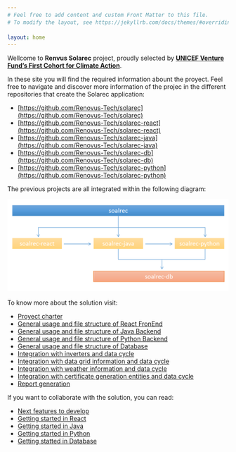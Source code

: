 ```yaml
---
# Feel free to add content and custom Front Matter to this file.
# To modify the layout, see https://jekyllrb.com/docs/themes/#overriding-theme-defaults

layout: home
---
```


Wellcome to **Renvus Solarec** project, proudly selected by **[UNICEF Venture Fund’s First Cohort for Climate Action](https://www.unicef.org/innovation/venturefund/climate-action-cohort)**.

In these site you will find the required information abount the proyect. Feel free to navigate and discover more information of the projec in the different repositories that create the Solarec application:

- [https://github.com/Renovus-Tech/solarec](https://github.com/Renovus-Tech/solarec)
- [https://github.com/Renovus-Tech/solarec-react](https://github.com/Renovus-Tech/solarec-react)
- [https://github.com/Renovus-Tech/solarec-java](https://github.com/Renovus-Tech/solarec-java)
- [https://github.com/Renovus-Tech/solarec-db](https://github.com/Renovus-Tech/solarec-db)
- [https://github.com/Renovus-Tech/solarec-python](https://github.com/Renovus-Tech/solarec-python)

The previous projects are all integrated within the following diagram:

![Projects relations diagram](documentation/imgs/diagram.png)

To know more about the solution visit:

- [Proyect charter](documentation/charter)
- [General usage and file structure of React FronEnd](documentation/react)
- [General usage and file structure of Java Backend](documentation/java)
- [General usage and file structure of Python Backend](documentation/python)
- [General usage and file structure of Database](documentation/database)
- [Integration with inverters and data cycle](documentation/inverters)
- [Integration with data grid information and data cycle](documentation/grid)
- [Integration with weather information and data cycle](documentation/weather)
- [Integration with certificate generation entities and data cycle](documentation/certificate)
- [Report generation](documentation/report)

If you want to collaborate with the solution, you can read:

- [Next features to develop](documentation/next)
- [Getting started in React](documentation/starting/react)
- [Getting started in Java](documentation/starting/java)
- [Getting started in Python](documentation/starting/python)
- [Getting statted in Database](documentation/starting/database)